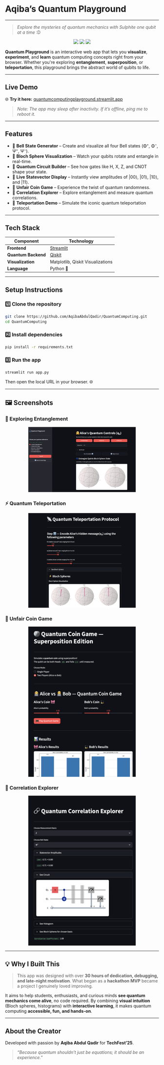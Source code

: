 
#  Aqiba’s Quantum Playground

---
> *Explore the mysteries of quantum mechanics with Sulphite one qubit at a time* :D



<p align="center">
  <img src="https://img.shields.io/badge/Framework-Streamlit-FF4B4B?style=for-the-badge&logo=streamlit&logoColor=white">
  <img src="https://img.shields.io/badge/Quantum%20Engine-Qiskit-6929C4?style=for-the-badge&logo=qiskit&logoColor=white">
  <img src="https://img.shields.io/badge/Built%20with-Python%203.10+-3776AB?style=for-the-badge&logo=python&logoColor=white">
</p>

**Quantum Playground** is an interactive web app that lets you **visualize**, **experiment**, and **learn** quantum computing concepts right from your browser.
Whether you're exploring **entanglement**, **superposition**, or **teleportation**, this playground brings the abstract world of qubits to life.

---

##  Live Demo

🌐 **Try it here:** [quantumcomputingplayground.streamlit.app](https://quantumcomputingplayground.streamlit.app/)

> *Note: The app may sleep after inactivity. If it’s offline, ping me to reboot it.* 

---

## Features

- 🔹 **Bell State Generator** – Create and visualize all four Bell states (Φ⁺, Φ⁻, Ψ⁺, Ψ⁻).
- 🔹 **Bloch Sphere Visualization** – Watch your qubits rotate and entangle in real-time.
- 🔹 **Quantum Circuit Builder** – See how gates like H, X, Z, and CNOT shape your state.
- 🔹 **Live Statevector Display** – Instantly view amplitudes of |00⟩, |01⟩, |10⟩, and |11⟩.
- 🔹 **Unfair Coin Game** – Experience the twist of quantum randomness.
- 🔹 **Correlation Explorer** – Explore entanglement and measure quantum correlations.
- 🔹 **Teleportation Demo** – Simulate the iconic quantum teleportation protocol.

---

## Tech Stack

| Component           | Technology                         |
| ------------------- | ---------------------------------- |
| **Frontend**        | [Streamlit](https://streamlit.io/) |
| **Quantum Backend** | [Qiskit](https://qiskit.org/)      |
| **Visualization**   | Matplotlib, Qiskit Visualizations  |
| **Language**        | Python 🐍                          |

---

## Setup Instructions

### 1️⃣ Clone the repository

```bash
git clone https://github.com/AqibaAbdulQadir/QuantumComputing.git
cd QuantumComputing
```

### 2️⃣ Install dependencies

```bash
pip install -r requirements.txt
```

### 3️⃣ Run the app

```bash
streamlit run app.py
```

Then open the local URL in your browser. 🌐

---

## 🖼️ Screenshots

### 🔮 Exploring Entanglement

<p align="center">
  <img src="Images/entanglement.png" width="70%">
</p>

### ⚡ Quantum Teleportation

<p align="center">
  <img src="Images/teleportation.png" width="70%">
</p>

### 🎲 Unfair Coin Game

<p align="center">
  <img src="Images/coin.png" width="70%">
</p>

### 🔗 Correlation Explorer

<p align="center">
  <img src="Images/correlation.png" width="70%">
</p>

---

## 💡 Why I Built This

> This app was designed with over **30 hours of dedication, debugging, and late-night motivation**.
> What began as a **hackathon MVP** became a project I genuinely loved improving.

It aims to help students, enthusiasts, and curious minds **see quantum mechanics come alive**, no code required.
By combining **visual intuition** (Bloch spheres, histograms) with **interactive learning**, it makes quantum computing **accessible, fun, and hands-on**.

---

## About the Creator

Developed with passion by **Aqiba Abdul Qadir** for **TechFest’25**.

> *“Because quantum shouldn’t just be equations; it should be an experience.”* 

